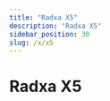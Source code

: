 ```yaml
---
title: "Radxa X5"
description: "Radxa X5"
sidebar_position: 30
slug: /x/x5
---
```


# Radxa X5

<DocCardList />
